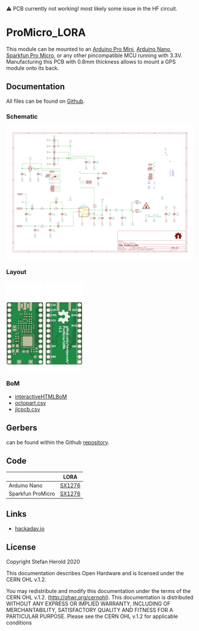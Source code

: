 :warning:
PCB currently not working! most likely some issue in the HF circuit.

# ProMicro_LORA
This module can be mounted to an [Arduino Pro Mini](https://www.sparkfun.com/products/11113), [Arduino Nano](https://store.arduino.cc/arduino-nano), [Sparkfun Pro Micro](https://www.sparkfun.com/products/12587), or any other pincompatible MCU running with 3.3V. Manufacturing this PCB with 0.8mm thickness allows to mount a GPS module onto its back.


## Documentation
All files can be found on [Github](https://github.com/nerdyscout/ProMicro/tree/master/LORA).


### Schematic
[![ProMicro_LORA-Schematic](docs/img/ProMicro_LORA-schematic.svg)](docs/ProMicro_LORA-schematic.pdf)


### Layout
<a href="docs/ProMicro_LORA-top.pdf"><img src="docs/img/ProMicro_LORA-top.svg" alt="ProMicro_LORA-top" width="20%"/></a>
<a href="docs/ProMicro_LORA-bottom.pdf"><img src="docs/img/ProMicro_LORA-bottom.svg" alt="ProMicro_LORA-bottom" width="20%"/></a>


### BoM
  * [interactiveHTMLBoM](https://nerdyscout.github.io/ProMicro/LORA/docs/bom/ProMicro_LORA-ibom.html)
  * [octopart.csv](docs/bom/ProMicro_LORA-bom_octopart.csv)
  * [jlcpcb.csv](gerbers/ProMicro_LORA-bom_jlcpcb.csv)


## Gerbers
can be found within the Github [repository](gerbers).


## Code
| | LORA | 
| --- | --- |
| Arduino Nano | [SX1276](examples/Arduino_Nano_LORA/Arduino_Nano_LORA.ino) |
| Sparkfun ProMicro | [SX1276](examples/Sparkfun_ProMicro_LORA/Sparkfun_ProMicro_LORA.ino) |


## Links
  * [hackaday.io](https://hackaday.io/project/171898-promicro)


## License
Copyright Stefan Herold 2020

This documentation describes Open Hardware and is licensed under the CERN OHL v.1.2.

You may redistribute and modify this documentation under the terms of the CERN OHL v.1.2. (http://ohwr.org/cernohl). This documentation is distributed WITHOUT ANY EXPRESS OR IMPLIED WARRANTY, INCLUDING OF MERCHANTABILITY, SATISFACTORY QUALITY AND FITNESS FOR A PARTICULAR PURPOSE. Please see the CERN OHL v.1.2 for applicable conditions
